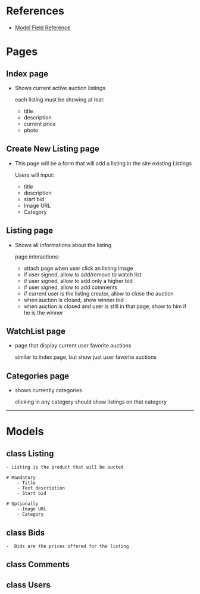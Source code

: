 # References

- [Model Field Reference](https://docs.djangoproject.com/en/4.0/ref/models/fields/)


# Pages

## Index page
* Shows current active auction listings

    each listing must be showing at leat:
    - title
    - description
    - current price
    - photo

## Create New Listing page
* This page will be a form that will add a listing in the site existing Listings

    Users will input:
    - title
    - description
    - start bid
    - Image URL
    - Category

## Listing page
* Shows all informations about the listing

    page interactions:
    - attach page when user click an listing image
    - if user signed, allow to add/remove to watch list
    - if user signed, allow to add only a higher bid
    - if user signed, allow to add comments
    - if current user is the listing creator, allow to close the auction
    - when auction is closed, show winner bid
    - when auction is closed and user is still in that page, show to him if he is the winner

## WatchList page
* page that display current user favorite auctions

    similar to index page, but show just user favorite auctions

## Categories page
* shows currently categories

    clicking in any category should show listings on that category

---

# Models

## class Listing
    - Listing is the product that will be aucted

    # Mandatory
        - Title
        - Text description
        - Start bid

    # Optionally
        - Image URL
        - Category

## class Bids
    -  Bids are the prices offered for the listing

## class Comments

## class Users
